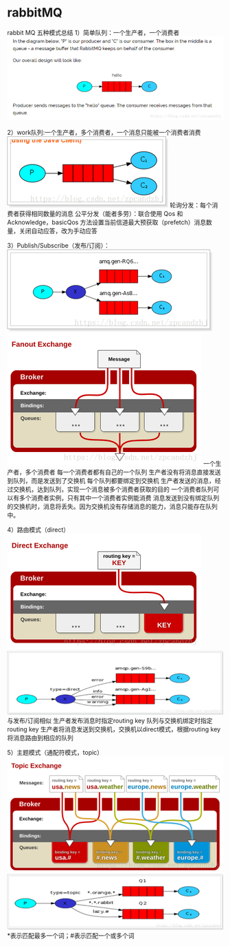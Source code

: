 # rabbitMQ
rabbit MQ 五种模式总结
1）简单队列：一个生产者，一个消费者
![image](https://github.com/connie777/rabbitMQ/blob/master/src/main/resources/imgs/basic1.png)
        
2）work队列:一个生产者，多个消费者，一个消息只能被一个消费者消费        
![image](https://github.com/connie777/rabbitMQ/blob/master/src/main/resources/imgs/work01.png)
轮询分发：每个消费者获得相同数量的消息
公平分发（能者多劳）：联合使用 Qos 和 Acknowledge，basicQos 方法设置当前信道最大预获取（prefetch）消息数量，关闭自动应答，改为手动应答

3）Publish/Subscribe（发布/订阅）：
![image](https://github.com/connie777/rabbitMQ/blob/master/src/main/resources/imgs/Publish%26Subscribe.png)
![image](https://github.com/connie777/rabbitMQ/blob/master/src/main/resources/imgs/FanoutExchange.png)
一个生产者，多个消费者
每一个消费者都有自己的一个队列
生产者没有将消息直接发送到队列，而是发送到了交换机
每个队列都要绑定到交换机
生产者发送的消息，经过交换机，达到队列，实现一个消息被多个消费者获取的目的
一个消费者队列可以有多个消费者实例，只有其中一个消费者实例能消费
消息发送到没有绑定队列的交换机时，消息将丢失。因为交换机没有存储消息的能力，消息只能存在队列中。  

4）路由模式（direct）    	
![image](https://github.com/connie777/rabbitMQ/blob/master/src/main/resources/imgs/DirectExchange.png)
![image](https://github.com/connie777/rabbitMQ/blob/master/src/main/resources/imgs/DirectExchange02.png)    		
与发布/订阅相似
生产者发布消息时指定routing key
队列与交换机绑定时指定routing key
生产者将消息发送到交换机，交换机以direct模式，根据routing key将消息路由到相应的队列

5）主题模式（通配符模式，topic）
![image](https://github.com/connie777/rabbitMQ/blob/master/src/main/resources/imgs/TopicExchange01.png)
![image](https://github.com/connie777/rabbitMQ/blob/master/src/main/resources/imgs/TopicExchange02.png)
*表示匹配最多一个词；#表示匹配一个或多个词

    	
    	
